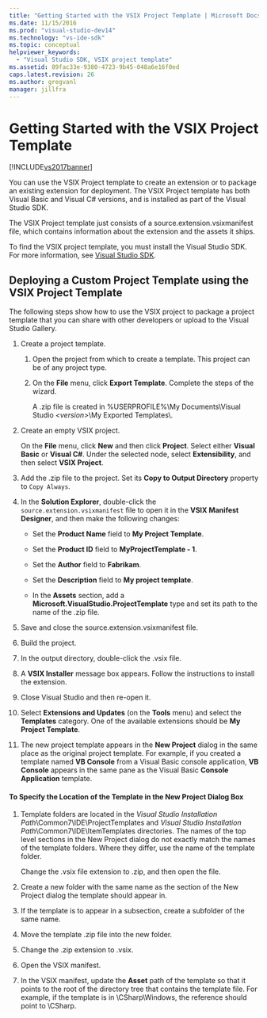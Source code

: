 ```yaml
---
title: "Getting Started with the VSIX Project Template | Microsoft Docs"
ms.date: 11/15/2016
ms.prod: "visual-studio-dev14"
ms.technology: "vs-ide-sdk"
ms.topic: conceptual
helpviewer_keywords: 
  - "Visual Studio SDK, VSIX project template"
ms.assetid: 89fac33e-9380-4723-9b45-048a6e16f0ed
caps.latest.revision: 26
ms.author: gregvanl
manager: jillfra
---
```

# Getting Started with the VSIX Project Template
[!INCLUDE[vs2017banner](../includes/vs2017banner.md)]

You can use the VSIX Project template to create an extension or to package an existing extension for deployment. The VSIX Project template has both Visual Basic and Visual C# versions, and is installed as part of the Visual Studio SDK.  
  
 The VSIX Project template just consists of a source.extension.vsixmanifest file, which contains information about the extension and the assets it ships.  
  
 To find the VSIX project template, you must install the Visual Studio SDK. For more information, see [Visual Studio SDK](../extensibility/visual-studio-sdk.md).  
  
## Deploying a Custom Project Template using the VSIX Project Template  
 The following steps show how to use the VSIX project to package a project template that you can share with other developers or upload to the Visual Studio Gallery.  
  
1. Create a project template.  
  
    1. Open the project from which to create a template. This project can be of any project type.  
  
    2. On the **File** menu, click **Export Template**. Complete the steps of the wizard.  
  
         A .zip file is created in %USERPROFILE%\My Documents\Visual Studio *\<version>*\My Exported Templates\\.  
  
2. Create an empty VSIX project.  
  
     On the **File** menu, click **New** and then click **Project**. Select either **Visual Basic** or **Visual C#**. Under the selected node, select **Extensibility**, and then select **VSIX Project**.  
  
3. Add the .zip file to the project. Set its **Copy to Output Directory** property to `Copy Always`.  
  
4. In the **Solution Explorer**, double-click the `source.extension.vsixmanifest` file to open it in the **VSIX Manifest Designer**, and then make the following changes:  
  
    - Set the **Product Name** field to **My Project Template**.  
  
    - Set the **Product ID** field to **MyProjectTemplate - 1**.  
  
    - Set the **Author** field to **Fabrikam**.  
  
    - Set the **Description** field to **My project template**.  
  
    - In the **Assets** section, add a **Microsoft.VisualStudio.ProjectTemplate** type and set its path to the name of the .zip file.  
  
5. Save and close the source.extension.vsixmanifest file.  
  
6. Build the project.  
  
7. In the output directory, double-click the .vsix file.  
  
8. A **VSIX Installer** message box appears. Follow the instructions to install the extension.  
  
9. Close Visual Studio and then re-open it.  
  
10. Select **Extensions and Updates** (on the **Tools** menu) and select the **Templates** category. One of the available extensions should be **My Project Template**.  
  
11. The new project template appears in the **New Project** dialog in the same place as the original project template. For example, if you created a template named **VB Console** from a Visual Basic console application, **VB Console** appears in the same pane as the Visual Basic **Console Application** template.  
  
#### To Specify the Location of the Template in the New Project Dialog Box  
  
1. Template folders are located in the *Visual Studio Installation Path*\Common7\IDE\ProjectTemplates and *Visual Studio Installation Path*\Common7\IDE\ItemTemplates directories. The names of the top level sections in the New Project dialog do not exactly match the names of the template folders. Where they differ, use the name of the template folder.  
  
     Change the .vsix file extension to .zip, and then open the file.  
  
2. Create a new folder with the same name as the section of the New Project dialog the template should appear in.  
  
3. If the template is to appear in a subsection, create a subfolder of the same name.  
  
4. Move the template .zip file into the new folder.  
  
5. Change the .zip extension to .vsix.  
  
6. Open the VSIX manifest.  
  
7. In the VSIX manifest, update the **Asset** path of the template so that it points to the root of the directory tree that contains the template file. For example, if the template is in \CSharp\Windows, the reference should point to \CSharp.

